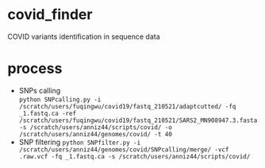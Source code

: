 # covid_finder
COVID variants identification in sequence data
# process
* SNPs calling\
`python SNPcalling.py -i /scratch/users/fuqingwu/covid19/fastq_210521/adaptcutted/ -fq _1.fastq.ca -ref /scratch/users/fuqingwu/covid19/fastq_210521/SARS2_MN908947.3.fasta -s /scratch/users/anniz44/scripts/covid/ -o /scratch/users/anniz44/genomes/covid/ -t 40 `
* SNP filtering
`python SNPfilter.py -i /scratch/users/anniz44/genomes/covid/SNPcalling/merge/ -vcf .raw.vcf -fq _1.fastq.ca -s /scratch/users/anniz44/scripts/covid/`
